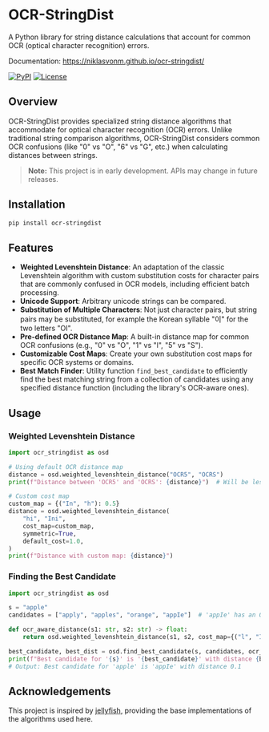 # OCR-StringDist

A Python library for string distance calculations that account for common OCR (optical character recognition) errors.

Documentation: https://niklasvonm.github.io/ocr-stringdist/

[![PyPI](https://img.shields.io/badge/PyPI-Package-blue)](https://pypi.org/project/ocr-stringdist/)
[![License](https://img.shields.io/badge/License-MIT-green)](LICENSE)

## Overview

OCR-StringDist provides specialized string distance algorithms that accommodate for optical character recognition (OCR) errors. Unlike traditional string comparison algorithms, OCR-StringDist considers common OCR confusions (like "0" vs "O", "6" vs "G", etc.) when calculating distances between strings.

> **Note:** This project is in early development. APIs may change in future releases.

## Installation

```bash
pip install ocr-stringdist
```

## Features

- **Weighted Levenshtein Distance**: An adaptation of the classic Levenshtein algorithm with custom substitution costs for character pairs that are commonly confused in OCR models, including efficient batch processing.
- **Unicode Support**: Arbitrary unicode strings can be compared.
- **Substitution of Multiple Characters**: Not just character pairs, but string pairs may be substituted, for example the Korean syllable "이" for the two letters "OI".
- **Pre-defined OCR Distance Map**: A built-in distance map for common OCR confusions (e.g., "0" vs "O", "1" vs "l", "5" vs "S").
- **Customizable Cost Maps**: Create your own substitution cost maps for specific OCR systems or domains.
- **Best Match Finder**: Utility function `find_best_candidate` to efficiently find the best matching string from a collection of candidates using any specified distance function (including the library's OCR-aware ones).

## Usage

### Weighted Levenshtein Distance

```python
import ocr_stringdist as osd

# Using default OCR distance map
distance = osd.weighted_levenshtein_distance("OCR5", "OCRS")
print(f"Distance between 'OCR5' and 'OCRS': {distance}")  # Will be less than 1.0

# Custom cost map
custom_map = {("In", "h"): 0.5}
distance = osd.weighted_levenshtein_distance(
    "hi", "Ini",
    cost_map=custom_map,
    symmetric=True,
    default_cost=1.0,
)
print(f"Distance with custom map: {distance}")
```

### Finding the Best Candidate

```python
import ocr_stringdist as osd

s = "apple"
candidates = ["apply", "apples", "orange", "appIe"]  # 'appIe' has an OCR-like error

def ocr_aware_distance(s1: str, s2: str) -> float:
    return osd.weighted_levenshtein_distance(s1, s2, cost_map={("l", "I"): 0.1})

best_candidate, best_dist = osd.find_best_candidate(s, candidates, ocr_aware_distance)
print(f"Best candidate for '{s}' is '{best_candidate}' with distance {best_dist}")
# Output: Best candidate for 'apple' is 'appIe' with distance 0.1
```

## Acknowledgements

This project is inspired by [jellyfish](https://github.com/jamesturk/jellyfish), providing the base implementations of the algorithms used here.
